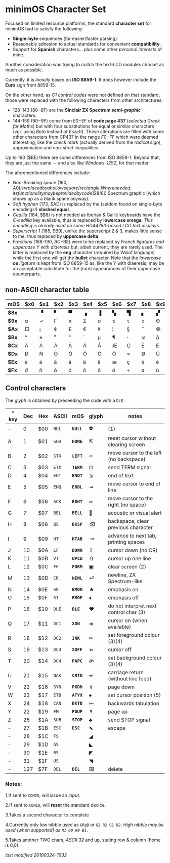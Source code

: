 # minimOS Character Set

Focused on limited resource platforms, the standard **character set** for minimOS
had to satisfy the following:

- **Single-byte** sequences (for easier/faster parsing).
- Reasonably adhesion to actual standards for convenient **compatibility**.
- Support for **Spanish** characters... plus some other *personal interests* of mine.

Another consideration was trying to match the text-LCD modules charset as much as
possible.

Currently, it is *loosely* based on **ISO 8859-1**. It does however include the
**Euro** sign from 8859-15.

On the other hand, as *C1 control codes* were not defined on that standard, those
were replaced with the following characters from other architectures:

- 128-143 ($80-$8F) are the **Sinclair ZX Spectrum *semi-graphic*** characters.
- 144-159 ($90-$9F) come from $E0-$EF of **code page 437** (*selected Greek for Maths*)
but with four substitutions for equal or similar characters (vgr. using *Beta*
instead of *Eszett*). These alterations are filled with some other characters from
CP437 in the range $F0-$FF which were deemed interesting, like the *check mark*
(actually derived from the *radical sign*), approximation and non-strict
inequalities.
 
Up to 190 ($BE) there are some differences from ISO 8859-1. Beyond that, they are just
the same -- and also like *Windows-1252*, for that matter.

The aforementioned differences include:

- *Non-Breaking space* (160, $A0) is replaced by a hollow square/rectangle. Where
needed, its functionality may be provided by code 128/$80 Spectrum graphic (which
shows up as a blank space anyway).
- *Soft hyphen* (173, $AD) is replaced by the (seldom found on single-byte encodings!)
**slashed equal**.
- *Cedilla* (184, $B8) is not needed as Iberian & Gallic keyboards have the
*C-cedilla* key available, thus is replaced by **lowercase omega**. *This encoding
is already used on some HD44780-based LCD text displays*. 
- *Superscript 1* (185, $B9), unlike the superscript 2 & 3, makes little sense to me,
thus replaced by **uppercase delta**.
- *Fractions* (188-190, $BC-$BE) were to be replaced by *French ligatures and uppercase
Y with diaeresis* but, albeit current, they are rarely used. The latter is replaced
by the **eng** character (required by Wolof language) while the first one will get
the **bullet** character. Note that the *lowercase **oe** ligature* is kept from
ISO 8859-15 as, like the Y with diaeresis, may be an acceptable substitute for the
(rare) appearances of their uppercase counterparts.

## non-ASCII character table

mOS|$x0|$x1|$x2|$x3|$x4|$x5|$x6|$x7|$x8|$x9|$xA|$xB|$xC|$xD|$xE|$xF
---|---|---|---|---|---|---|---|---|---|---|---|---|---|---|---|---
**$8x**| |&#9629;|&#9624;|&#9600;|&#9623;|&#9616;|&#9626;|&#9628;|&#9622;|&#9630;|&#9612;|&#9627;|&#9604;|&#9631;|&#9625;|&#9608;
**$9x**|&#945;|&#10003;|&#915;|&#960;|&#931;|&#963;|&#8804;|&#964;|&#8805;|&#1012;|&#937;|&#948;|&#8734;|&#8776;|&#8712;|&#8745;
**$Ax**|&#9633;|¡|&#162;|£|€|&#165;|&#166;|&#167;|&#168;|&#169;|&#170;|&#171;|&#172;|&#8800;|&#174;|&#175;
**$Bx**|°|&#177;|&#178;|&#179;|&#180;|&#181;|&#182;|&#183;|&#969;|&#916;|&#186;|&#187;|&#8226;|&#339;|&#331;|¿
**$Cx**|À|Á|Â|Ã|Ä|Å|Æ|Ç|È|É|Ê|Ë|Ì|Í|Î|Ï
**$Dx**|Đ|Ñ|Ò|Ó|Ô|Õ|Ö|×|Ø|Ù|Ú|Û|Ü|Ý|&#222;|&#223;
**$Ex**|à|á|â|ã|ä|å|æ|ç|è|é|ê|ë|ì|í|î|ï
**$Fx**|đ|ñ|ò|ó|ô|õ|ö|÷|ø|ù|ú|û|ü|ý|&#254;|&#255;

## Control characters

The _glyph_ is obtained by preceeding the code with a `DLE`.

^ key|Dec|Hex|ASCII|mOS|glyph|notes
-----|---|---|-----|---|-----|-----
-|0|$00|`NUL`|**`NULL`**|&#9940;|(1)
A|1|$01|`SOH`|**`HOME`**|&#8689;|reset cursor without clearing screen
B|2|$02|`STX`|**`LEFT`**|&#8678;|move cursor to the left (no backspace)
C|3|$03|`ETX`|**`TERM`**|&#9211;|send TERM signal
D|4|$04|`EOT`|**`ENDT`**|&#8690;|end of text
E|5|$05|`ENQ`|**`ENDL`**|&#8608;|move cursor to end of line
F|6|$06|`ACK`|**`RGHT`**|&#8680;|move cursor to the right (no space)
G|7|$07|`BEL`|**`BELL`**|&#128276;|acoustic or visual alert
H|8|$08|`BS`|**`BKSP`**|&#9003;|backspace, clear previous character
I|9|$09|`HT`|**`HTAB`**|&#8677;|advance to next tab, printing spaces
J|10|$0A|`LF`|**`DOWN`**|&#8681;|cursor down (no CR)
K|11|$0B|`VT`|**`UPCU`**|&#8679;|cursor up one line
L|12|$0C|`FF`|**`FORM`**|&#9635;|clear screen (2)
M|13|$0D|`CR`|**`NEWL`**|&#9166;|newline, ZX Spectrum-like
N|14|$0E|`SO`|**`EMON`**|&#9733;|emphasis on
O|15|$0F|`SI`|**`EMOF`**|&#9830;|emphasis off
P|16|$10|`DLE`|**`DLE`**|&#9829;|do not interpret next control char (3) 
Q|17|$11|`DC1`|**`XON`**|&#8658;|cursor on (when available)
R|18|$12|`DC2`|**`INK`**|&#9999;|set foreground colour (3)(4)
S|19|$13|`DC3`|**`XOFF`**|&#8656;|cursor off
T|20|$14|`DC4`|**`PAPC`**|&#73668;|set background colour (3)(4)
U|21|$15|`NAK`|**`CRTN`**|&#8606;|carriage return (without line feed)
V|22|$16|`SYN`|**`PGDN`**|&#8609;|page down
W|23|$17|`ETB`|**`ATYX`**|&#9824;|set cursor position (5)
X|24|$18|`CAN`|**`BKTB`**|&#8676;|backwards tabulation
Y|22|$19|`EM`|**`PGUP`**|&#8607;|page up
Z|26|$1A|`SUB`|**`STOP`**|&#9827;|send STOP signal
-|27|$1B|`ESC`|**`ESC`**|&#11017;|escape
-|28|$1C|`FS`|**` `**|&#9698;|
-|29|$1D|`GS`|**` `**|&#9699;|
-|30|$1E|`RS`|**` `**|&#9700;|
-|31|$1F|`US`|**` `**|&#9701;|
-|127|$7F|`DEL`|**`DEL`**|&#8999;|delete

### Notes:

1.If sent to `CONIO`, will issue an _input_.

2.If sent to `CONIO`, will **reset** the standard device.

3.Takes a second character to complete

4.Currently only low nibble used as `GRgB` or `G2 R2 G1 B2`. *High nibble may be used
(when supported) as `R1 G0 R0 B1`*.

5.Takes another TWO chars, _ASCII 32_ and up, stating row & column (home is 0,0)

*last modified 20190324-1932*
